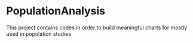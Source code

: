 # PopulationAnalysis
This project contains codes in order to build meaningful charts for mostly used in population studies
